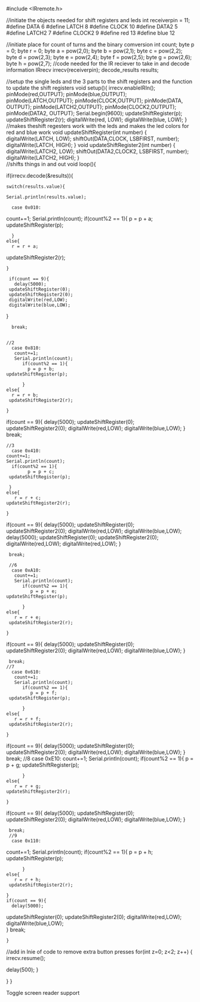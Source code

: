 #include <IRremote.h> 
 
 //initiate the objects needed for shift registers and leds
int receiverpin = 11; 
#define DATA 6 
#define LATCH 8 
#define CLOCK 10 
#define DATA2 5 
#define LATCH2 7 
#define CLOCK2 9 
#define red 13 
#define blue 12 
 
 //initiate place for count of turns and the binary comversion
int count; 
byte p = 0; 
byte r = 0; 
byte a = pow(2,0); 
byte b = pow(2,1); 
byte c = pow(2,2); 
byte d = pow(2,3); 
byte e = pow(2,4); 
byte f = pow(2,5); 
byte g = pow(2,6); 
byte h = pow(2,7); 
 //code needed for the IR reciever to take in and decode information
IRrecv irrecv(receiverpin); 
decode_results results; 
 
 //setup the single leds and the 3 parts to the shift registers and the function to update the shift registers
void setup(){ 
    irrecv.enableIRIn(); 
    pinMode(red,OUTPUT); 
    pinMode(blue,OUTPUT); 
    pinMode(LATCH,OUTPUT); 
    pinMode(CLOCK,OUTPUT); 
    pinMode(DATA, OUTPUT); 
    pinMode(LATCH2,OUTPUT); 
    pinMode(CLOCK2,OUTPUT); 
    pinMode(DATA2, OUTPUT); 
    Serial.begin(9600); 
    updateShiftRegister(p); 
updateShiftRegister2(r); 
digitalWrite(red, LOW); 
digitalWrite(blue, LOW); 
} 
 //makes theshift regesters work with the leds and makes the led colors for red and blue work
void updateShiftRegister(int number) 
{ 
digitalWrite(LATCH, LOW); 
shiftOut(DATA,CLOCK, LSBFIRST, number); 
digitalWrite(LATCH, HIGH); 
} 
void updateShiftRegister2(int number) 
{ 
digitalWrite(LATCH2, LOW); 
shiftOut(DATA2,CLOCK2, LSBFIRST, number); 
digitalWrite(LATCH2, HIGH); 
}  
 //shifts things in and out
void loop(){  
 
 
if(irrecv.decode(&results)){ 
  
    switch(results.value){  
  
    Serial.println(results.value); 
  
      case 0x010: 
  count+=1; 
  Serial.println(count); 
  if(count%2 == 1){ 
      p = p + a; 
      updateShiftRegister(p); 
  
      } 
    else{ 
      r = r + a; 
   updateShiftRegister2(r); 
  
    } 
  
     if(count == 9){ 
       delay(5000); 
     updateShiftRegister(0); 
     updateShiftRegister2(0); 
     digitalWrite(red,LOW); 
     digitalWrite(blue,LOW); 
   } 
  
      break; 
  
  
    //2 
      case 0x810: 
       count+=1; 
       Serial.println(count); 
          if(count%2 == 1){ 
            p = p + b; 
    updateShiftRegister(p); 
  
          } 
    else{ 
      r = r + b; 
     updateShiftRegister2(r); 
  
    } 
 
  if(count == 9){ 
    delay(5000); 
     updateShiftRegister(0); 
     updateShiftRegister2(0); 
     digitalWrite(red,LOW); 
     digitalWrite(blue,LOW); 
   } 
      break; 
 
    //3 
      case 0x410: 
    count+=1; 
    Serial.println(count); 
      if(count%2 == 1){ 
            p = p + c; 
     updateShiftRegister(p);  
  
     } 
    else{ 
       r = r + c; 
    updateShiftRegister2(r); 
  
    } 
  if(count == 9){ 
    delay(5000); 
     updateShiftRegister(0); 
     updateShiftRegister2(0); 
     digitalWrite(red,LOW); 
     digitalWrite(blue,LOW); 
    delay(5000); 
     updateShiftRegister(0); 
     updateShiftRegister2(0); 
     digitalWrite(red,LOW); 
     digitalWrite(red,LOW); 
   } 
  
     break; 
  
     //6 
      case 0xA10: 
       count+=1; 
       Serial.println(count); 
          if(count%2 == 1){ 
             p = p + e; 
    updateShiftRegister(p); 
  
          } 
    else{ 
       r = r + e; 
     updateShiftRegister2(r); 
  
    } 
  if(count == 9){ 
    delay(5000); 
     updateShiftRegister(0); 
     updateShiftRegister2(0); 
     digitalWrite(red,LOW); 
     digitalWrite(blue,LOW); 
   } 
 
     break; 
    //7 
      case 0x610: 
       count+=1; 
       Serial.println(count); 
          if(count%2 == 1){ 
             p = p + f; 
     updateShiftRegister(p); 
 
          } 
    else{ 
       r = r + f; 
     updateShiftRegister2(r); 
 
    } 
  
  if(count == 9){ 
    delay(5000); 
     updateShiftRegister(0); 
     updateShiftRegister2(0); 
     digitalWrite(red,LOW); 
     digitalWrite(blue,LOW); 
   } 
     break; 
     //8 
      case 0xE10: 
count+=1; 
Serial.println(count); 
          if(count%2 == 1){ 
             p = p + g; 
   updateShiftRegister(p); 
  
          } 
    else{ 
       r = r + g; 
    updateShiftRegister2(r); 
  
    } 
  if(count == 9){ 
    delay(5000); 
     updateShiftRegister(0); 
     updateShiftRegister2(0); 
     digitalWrite(red,LOW); 
     digitalWrite(blue,LOW); 
   } 
 
     break; 
     //9 
      case 0x110:  
 count+=1; 
 Serial.println(count); 
          if(count%2 == 1){ 
             p = p + h; 
     updateShiftRegister(p); 
 
          } 
    else{ 
       r = r + h; 
     updateShiftRegister2(r); 
  
    } 
    if(count == 9){ 
      delay(5000); 
updateShiftRegister(0); 
     updateShiftRegister2(0); 
     digitalWrite(red,LOW); 
     digitalWrite(blue,LOW);  
    } 
     break; 
  
 
    } 
  //add in lnie of code to remove extra button presses 
  for(int z=0; z<2; z++) { 
    irrecv.resume(); 
  
delay(500); 
  } 
  
  } 
} 
 
 
 
Toggle screen reader support
